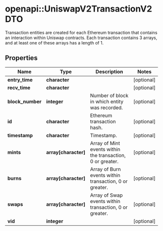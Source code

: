 # openapi::UniswapV2TransactionV2DTO

Transaction entities are created for each Ethereum transaction that contains an interaction within Uniswap contracts. Each transaction contains 3 arrays, and at least one of these arrays has a length of 1.

## Properties
Name | Type | Description | Notes
------------ | ------------- | ------------- | -------------
**entry_time** | **character** |  | [optional] 
**recv_time** | **character** |  | [optional] 
**block_number** | **integer** | Number of block in which entity was recorded. | [optional] 
**id** | **character** | Ethereum transaction hash. | [optional] 
**timestamp** | **character** | Timestamp. | [optional] 
**mints** | **array[character]** | Array of Mint events within the transaction, 0 or greater. | [optional] 
**burns** | **array[character]** | Array of Burn events within transaction, 0 or greater. | [optional] 
**swaps** | **array[character]** | Array of Swap events within transaction, 0 or greater. | [optional] 
**vid** | **integer** |  | [optional] 


